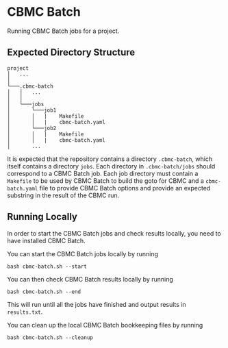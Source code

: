 # CBMC Batch

Running CBMC Batch jobs for a project.

## Expected Directory Structure

    project
    │   ...   
    │
    └───.cbmc-batch
    │   │   ...
    │   │
    │   └───jobs
    │       └───job1
    │       │   |    Makefile
    │       │   |    cbmc-batch.yaml
    │       └───job2
    │       │   |    Makefile
    │       │   |    cbmc-batch.yaml
    │       ...

It is expected that the repository contains a directory `.cbmc-batch`, which itself contains a directory `jobs`. Each directory in `.cbmc-batch/jobs` should correspond to a CBMC Batch job. Each job directory must contain a `Makefile` to be used by CBMC Batch to build the goto for CBMC and a `cbmc-batch.yaml` file to provide CBMC Batch options and provide an expected substring in the result of the CBMC run.

## Running Locally

In order to start the CBMC Batch jobs and check results locally, you need to have installed CBMC Batch.

You can start the CBMC Batch jobs locally by running

    bash cbmc-batch.sh --start

You can then check CBMC Batch results locally by running

	bash cbmc-batch.sh --end

This will run until all the jobs have finished and output results in `results.txt`.

You can clean up the local CBMC Batch bookkeeping files by running

    bash cbmc-batch.sh --cleanup
